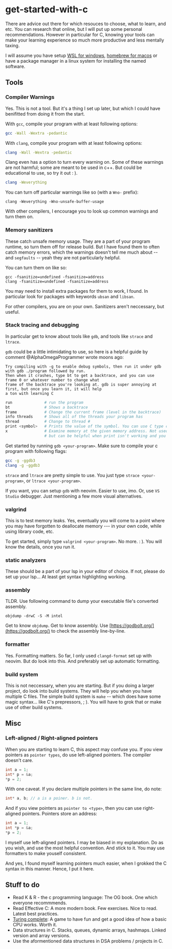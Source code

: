 # get-started-with-c

There are advice out there for which resouces to choose, what to learn, and etc. You can research that online,
but I will put up some personal recommendations. However in particular for C, knowing your tools can make your
learning experience so much more productive and less mentally taxing.

I will assume you have setup [WSL for windows](https://learn.microsoft.com/en-us/windows/wsl/install),
[homebrew for macos](https://brew.sh/) or have a package manager in a linux system for installing the named software.

## Tools
### Compiler Warnings

Yes. This is not a tool. But it's a thing I set up later, but which I could have benifitted from doing it from the start.

With `gcc`, compile your program with at least following options:
```bash
gcc -Wall -Wextra -pedantic
```

With `clang`, compile your program with at least following options:
```bash
clang -Wall -Wextra -pedantic
```

Clang even has a option to turn every warning on. Some of these warnings are not harmful; some are meant to be used in c++.
But could be educational to use, so try it out : ).
```bash
clang -Weverything
```

You can turn off particular warnings like so (with a `Wno-` prefix):
```
clang -Weverything -Wno-unsafe-buffer-usage
```

With other compilers, I encourage you to look up common warnings and turn them on.

### Memory sanitizers

These catch unsafe memory usage. They are a part of your program runtime, so turn them off for release build. But I have
found them to often catch memory errors, which the warnings doesn't tell me much about -- and `segfaults` -- yeah they are
not particularly helpful.

You can turn them on like so:
```
gcc -fsanitize=undefined -fsanitize=address
clang -fsanitize=undefined -fsanitize=address
```
You may need to install extra packages for them to work, I found. In particular look for packages with keywords `ubsan` and `libsan`.

For other compilers, you are on your own. Sanitizers aren't neccessary, but useful.

### Stack tracing and debugging

In particular get to know about tools like `gdb`, and tools like `strace` and `ltrace`.

`gdb` could be a little intimidating to use, so here is a helpful guide by comment @AlphaOmegaProgrammer wrote moons ago:
```https://godbolt.org/
Try compiling with -g to enable debug symbols, then run it under gdb with gdb ./program followed by run.
Then when it crashes, type bt to get a backtrace, and you can use frame 0 or whatever number to change what
frame of the backtrace you're looking at. gdb is super annoying at first, but once you learn it, it will help
a ton with learning C
```

```bash
run              # run the program
bt               # Shows a backtrace
frame            # Change the current frame (level in the backtrace)
info threads     # Shows all of the threads your program has
thread           # Change to thread #
print <symbol>   # Prints the value of the symbol. You can use C type casting here
x                # Examine memory at the given memory address. Not used much,
                 # but can be helpful when print isn't working and you don't know why
```

Get started by running `gdb <your-program>`. Make sure to compile your c program with following flags:
```bash
gcc -g -ggdb3
clang -g -ggdb3
```

`strace` and `ltrace` are pretty simple to use. You just type `strace <your-program>`, or `ltrace <your-program>`.

If you want, you can setup `gdb` with neovim. Easier to use, imo. Or, use `VS Studio` debugger. Just mentioning
a few more visual alternatives.

### valgrind

This is to test memory leaks. Yes, eventually you will come to a point where you may have forgotten to deallocate
memory --- in your own code, while using library code, etc.

To get started, simply type `valgrind <your-program>`. No more. : ). You will know the details, once you run it.

### static analyzers

These should be a part of your lsp in your editor of choice. If not, please do set up your lsp... At least get
syntax highlighting working.

### assembly

TLDR. Use following command to dump your executable file's converted assembly.

```
objdump -drwC -S -M intel
```

Get to know `objdump`. Get to know assembly. Use [https://godbolt.org/](https://godbolt.org/) to check the assembly
line-by-line.

### formatter

Yes. Formatting matters. So far, I only used `clangd-format` set up with neovim. But do look into this. And preferably
set up automatic formatting.

### build system

This is not neccessary, when you are starting. But if you doing a larger project, do look into build systems. They will
help you when you have multiple C files. The simple build system is `make` -- which does have some magic syntax...
like C's prepressors, ; ). You will have to grok that or make use of other build systems.

## Misc

### Left-aligned / Right-aligned pointers

When you are starting to learn C, this aspect may confuse you. If you view pointers as `pointer types`, do use left-aligned
pointers. The compiler doesn't care.
```c
int a = 1;
int* p = &a;
*p = 2;
```
With one caveat. If you declare multiple pointers in the same line, do note:
```c
int* a, b; // a is a poiner. b is not.
```

And if you view pointers as `pointer to <type>`, then you can use right-aligned pointers. Pointers store an address:
```c
int a = 1;
int *p = &a;
*p = 2;
```

I myself use left-aligned pointers. I may be biased in my explanation. Do as you wish, and use the most helpful convention.
And stick to it. You may use formatters to make youself consistent.

And yes, I found myself learning pointers much easier, when I grokked the C syntax in this manner. Hence, I put it here.

## Stuff to do

- Read K & R - the c programming language: The OG book. One which everyone recommmends.
- Read Effective C: A more modern book. Few exercises. Nice to read. Latest best practices.
- [Turing complete](https://store.steampowered.com/app/1444480/Turing_Complete/): A game to have fun and get a good idea of
how a basic CPU works. Worth it.
- Data structures in C. Stacks, queues, dynamic arrays, hashmaps. Linked version and array versions.
- Use the aformentioned data structures in DSA problems / projects in C.
